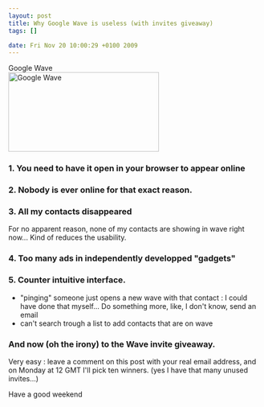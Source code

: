 ```yaml
--- 
layout: post
title: Why Google Wave is useless (with invites giveaway)
tags: []

date: Fri Nov 20 10:00:29 +0100 2009
---
```

<div class="image-with-caption aligncenter" style="width:300px"><div class="caption">Google Wave</div><a href="http://jfoucher.com/uploads/2009/11/Screenshot-1.png"><img class="size-medium wp-image-172" title="Google Wave" src="http://jfoucher.com/uploads/2009/11/Screenshot-1-300x158.png" alt="Google Wave" width="300" height="158" /></a></div>
<h3>1. You need to have it open in your browser to appear online</h3>
<h3>2. Nobody is ever online for that exact reason.</h3>
<h3>3. All my contacts disappeared</h3>
For no apparent reason, none of my contacts are showing in wave right now... Kind of reduces the usability.
<h3>4. Too many ads in independently developped "gadgets"</h3>
<h3>5. Counter intuitive interface.</h3>
<ul>
	<li>"pinging" someone just opens a new wave with that contact : I could have done that myself... Do something more, like, I don't know, send an email</li>
	<li>can't search trough a list to add contacts that are on wave</li>
</ul>

<h3>And now (oh the irony) to the Wave invite giveaway.</h3>

Very easy : leave a comment on this post with your real email address, and on Monday at 12 GMT I'll pick ten winners. (yes I have that many unused invites...)

Have a good weekend
